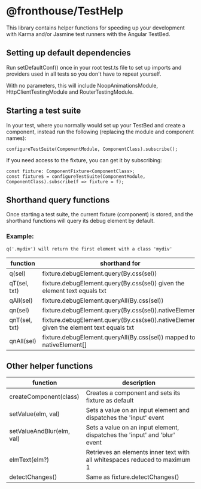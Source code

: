 # @fronthouse/TestHelp

This library contains helper functions for speeding up your development with Karma and/or Jasmine test runners with the Angular TestBed.

## Setting up default dependencies

Run setDefaultConf() once in your root test.ts file to set up imports and providers used in all tests so you don't have to repeat yourself.

With no parameters, this will include NoopAnimationsModule, HttpClientTestingModule and RouterTestingModule.

## Starting a test suite

In your test, where you normally would set up your TestBed and create a component, instead run the following (replacing the module and component names):

    configureTestSuite(ComponentModule, ComponentClass).subscribe();

If you need access to the fixture, you can get it by subscribing:

    const fixture: ComponentFixture<ComponentClass>;
    const fixture$ = configureTestSuite(ComponentModule, ComponentClass).subscribe(f => fixture = f);

## Shorthand query functions

Once starting a test suite, the current fixture (component) is stored, and the shorthand functions will query its debug element by default.

### Example:
    q('.mydiv') will return the first element with a class 'mydiv'

|function|shorthand for|
|--------|-------------|
|q(sel)       |fixture.debugElement.query(By.css(sel))|
|qT(sel, txt)      |fixture.debugElement.query(By.css(sel))  given the element text equals txt|
|qAll(sel)    |fixture.debugElement.queryAll(By.css(sel))|
|qn(sel)      |fixture.debugElement.query(By.css(sel)).nativeElement|
|qnT(sel, txt)     |fixture.debugElement.query(By.css(sel)).nativeElement  given the element text equals txt|
|qnAll(sel)   |fixture.debugElement.queryAll(By.css(sel)) mapped to nativeElement[]|

## Other helper functions

|function|description|
|--------|-------------|
|createComponent(class)|Creates a component and sets its fixture as default|
|setValue(elm, val)|Sets a value on an input element and dispatches the 'input' event|
|setValueAndBlur(elm, val)|Sets a value on an input element, dispatches the 'input' and 'blur' event|
|elmText(elm?)|Retrieves an elements inner text with all whitespaces reduced to maximum 1|
|detectChanges()|Same as fixture.detectChanges()|